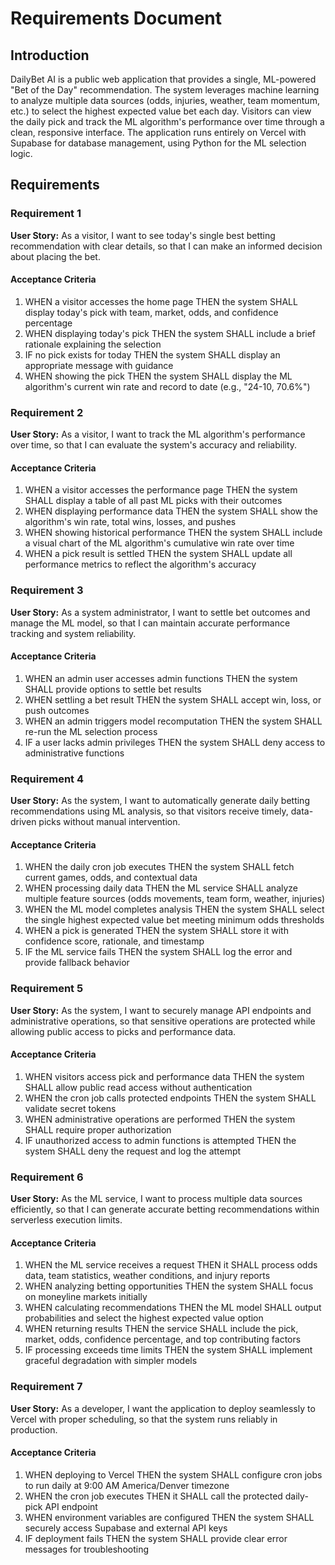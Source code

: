# Requirements Document

## Introduction

DailyBet AI is a public web application that provides a single, ML-powered "Bet of the Day" recommendation. The system leverages machine learning to analyze multiple data sources (odds, injuries, weather, team momentum, etc.) to select the highest expected value bet each day. Visitors can view the daily pick and track the ML algorithm's performance over time through a clean, responsive interface. The application runs entirely on Vercel with Supabase for database management, using Python for the ML selection logic.

## Requirements

### Requirement 1

**User Story:** As a visitor, I want to see today's single best betting recommendation with clear details, so that I can make an informed decision about placing the bet.

#### Acceptance Criteria

1. WHEN a visitor accesses the home page THEN the system SHALL display today's pick with team, market, odds, and confidence percentage
2. WHEN displaying today's pick THEN the system SHALL include a brief rationale explaining the selection
3. IF no pick exists for today THEN the system SHALL display an appropriate message with guidance
4. WHEN showing the pick THEN the system SHALL display the ML algorithm's current win rate and record to date (e.g., "24-10, 70.6%")

### Requirement 2

**User Story:** As a visitor, I want to track the ML algorithm's performance over time, so that I can evaluate the system's accuracy and reliability.

#### Acceptance Criteria

1. WHEN a visitor accesses the performance page THEN the system SHALL display a table of all past ML picks with their outcomes
2. WHEN displaying performance data THEN the system SHALL show the algorithm's win rate, total wins, losses, and pushes
3. WHEN showing historical performance THEN the system SHALL include a visual chart of the ML algorithm's cumulative win rate over time
4. WHEN a pick result is settled THEN the system SHALL update all performance metrics to reflect the algorithm's accuracy

### Requirement 3

**User Story:** As a system administrator, I want to settle bet outcomes and manage the ML model, so that I can maintain accurate performance tracking and system reliability.

#### Acceptance Criteria

1. WHEN an admin user accesses admin functions THEN the system SHALL provide options to settle bet results
2. WHEN settling a bet result THEN the system SHALL accept win, loss, or push outcomes
3. WHEN an admin triggers model recomputation THEN the system SHALL re-run the ML selection process
4. IF a user lacks admin privileges THEN the system SHALL deny access to administrative functions

### Requirement 4

**User Story:** As the system, I want to automatically generate daily betting recommendations using ML analysis, so that visitors receive timely, data-driven picks without manual intervention.

#### Acceptance Criteria

1. WHEN the daily cron job executes THEN the system SHALL fetch current games, odds, and contextual data
2. WHEN processing daily data THEN the ML service SHALL analyze multiple feature sources (odds movements, team form, weather, injuries)
3. WHEN the ML model completes analysis THEN the system SHALL select the single highest expected value bet meeting minimum odds thresholds
4. WHEN a pick is generated THEN the system SHALL store it with confidence score, rationale, and timestamp
5. IF the ML service fails THEN the system SHALL log the error and provide fallback behavior

### Requirement 5

**User Story:** As the system, I want to securely manage API endpoints and administrative operations, so that sensitive operations are protected while allowing public access to picks and performance data.

#### Acceptance Criteria

1. WHEN visitors access pick and performance data THEN the system SHALL allow public read access without authentication
2. WHEN the cron job calls protected endpoints THEN the system SHALL validate secret tokens
3. WHEN administrative operations are performed THEN the system SHALL require proper authorization
4. IF unauthorized access to admin functions is attempted THEN the system SHALL deny the request and log the attempt

### Requirement 6

**User Story:** As the ML service, I want to process multiple data sources efficiently, so that I can generate accurate betting recommendations within serverless execution limits.

#### Acceptance Criteria

1. WHEN the ML service receives a request THEN it SHALL process odds data, team statistics, weather conditions, and injury reports
2. WHEN analyzing betting opportunities THEN the system SHALL focus on moneyline markets initially
3. WHEN calculating recommendations THEN the ML model SHALL output probabilities and select the highest expected value option
4. WHEN returning results THEN the service SHALL include the pick, market, odds, confidence percentage, and top contributing factors
5. IF processing exceeds time limits THEN the system SHALL implement graceful degradation with simpler models

### Requirement 7

**User Story:** As a developer, I want the application to deploy seamlessly to Vercel with proper scheduling, so that the system runs reliably in production.

#### Acceptance Criteria

1. WHEN deploying to Vercel THEN the system SHALL configure cron jobs to run daily at 9:00 AM America/Denver timezone
2. WHEN the cron job executes THEN it SHALL call the protected daily-pick API endpoint
3. WHEN environment variables are configured THEN the system SHALL securely access Supabase and external API keys
4. IF deployment fails THEN the system SHALL provide clear error messages for troubleshooting